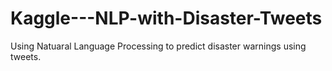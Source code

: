 # Kaggle---NLP-with-Disaster-Tweets
 Using Natuaral Language Processing to predict disaster warnings using tweets.
